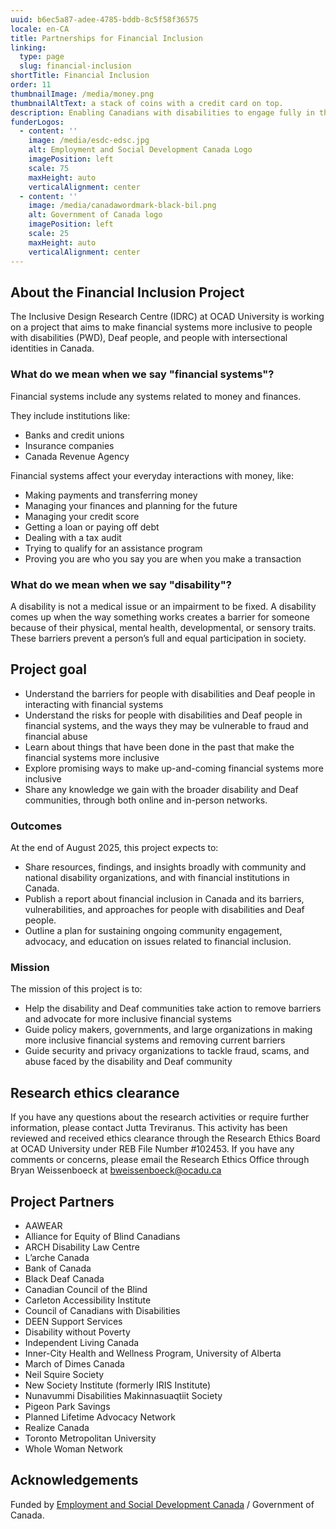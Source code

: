 ```yaml
---
uuid: b6ec5a87-adee-4785-bddb-8c5f58f36575
locale: en-CA
title: Partnerships for Financial Inclusion
linking:
  type: page
  slug: financial-inclusion
shortTitle: Financial Inclusion
order: 11
thumbnailImage: /media/money.png
thumbnailAltText: a stack of coins with a credit card on top.
description: Enabling Canadians with disabilities to engage fully in the economy by addressing barriers to financial inclusion.
funderLogos:
  - content: ''
    image: /media/esdc-edsc.jpg
    alt: Employment and Social Development Canada Logo
    imagePosition: left
    scale: 75
    maxHeight: auto
    verticalAlignment: center
  - content: ''
    image: /media/canadawordmark-black-bil.png
    alt: Government of Canada logo
    imagePosition: left
    scale: 25
    maxHeight: auto
    verticalAlignment: center
---
```

## About the Financial Inclusion Project

The Inclusive Design Research Centre (IDRC) at OCAD University is working on a project that aims to make financial systems more inclusive to people with disabilities (PWD), Deaf people, and people with intersectional identities in Canada.

### What do we mean when we say "financial systems"?

Financial systems include any systems related to money and finances.

They include institutions like:

- Banks and credit unions
- Insurance companies
- Canada Revenue Agency

Financial systems affect your everyday interactions with money, like:

- Making payments and transferring money
- Managing your finances and planning for the future
- Managing your credit score
- Getting a loan or paying off debt
- Dealing with a tax audit
- Trying to qualify for an assistance program
- Proving you are who you say you are when you make a transaction

### What do we mean when we say "disability"?

A disability is not a medical issue or an impairment to be fixed. A disability comes up when the way something works creates a barrier for someone because of their physical, mental health, developmental, or sensory traits. These barriers prevent a person’s full and equal participation in society.

## Project goal

- Understand the barriers for people with disabilities and Deaf people in interacting with financial systems
- Understand the risks for people with disabilities and Deaf people in financial systems, and the ways they may be vulnerable to fraud and financial abuse
- Learn about things that have been done in the past that make the financial systems more inclusive
- Explore promising ways to make up-and-coming financial systems more inclusive
- Share any knowledge we gain with the broader disability and Deaf communities, through both online and in-person networks.

### Outcomes

At the end of August 2025, this project expects to:

- Share resources, findings, and insights broadly with community and national disability organizations, and with financial institutions in Canada.
- Publish a report about financial inclusion in Canada and its barriers, vulnerabilities, and approaches for people with disabilities and Deaf people.
- Outline a plan for sustaining ongoing community engagement, advocacy, and education on issues related to financial inclusion.

### Mission

The mission of this project is to:

- Help the disability and Deaf communities take action to remove barriers and advocate for more inclusive financial systems
- Guide policy makers, governments, and large organizations in making more inclusive financial systems and removing current barriers
- Guide security and privacy organizations to tackle fraud, scams, and abuse faced by the disability and Deaf community

## Research ethics clearance

If you have any questions about the research activities or require further information, please contact Jutta Treviranus. This activity has been reviewed and received ethics clearance through the Research Ethics Board at OCAD University under REB File Number #102453. If you have any comments or concerns, please email the Research Ethics Office through Bryan Weissenboeck at bweissenboeck@ocadu.ca

## Project Partners

- AAWEAR
- Alliance for Equity of Blind Canadians
- ARCH Disability Law Centre
- L’arche Canada
- Bank of Canada
- Black Deaf Canada
- Canadian Council of the Blind
- Carleton Accessibility Institute
- Council of Canadians with Disabilities
- DEEN Support Services
- Disability without Poverty
- Independent Living Canada
- Inner-City Health and Wellness Program, University of Alberta
- March of Dimes Canada
- Neil Squire Society
- New Society Institute (formerly IRIS Institute)
- Nunavummi Disabilities Makinnasuaqtiit Society
- Pigeon Park Savings
- Planned Lifetime Advocacy Network
- Realize Canada
- Toronto Metropolitan University
- Whole Woman Network

## Acknowledgements

Funded by [Employment and Social Development Canada](https://www.canada.ca/en/employment-social-development.html) / Government of Canada.
